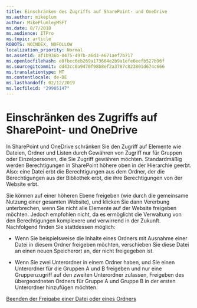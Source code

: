 ```yaml
---
title: Einschränken des Zugriffs auf SharePoint- und OneDrive
ms.author: mikeplum
author: MikePlumleyMSFT
ms.date: 8/7/2018
ms.audience: ITPro
ms.topic: article
ROBOTS: NOINDEX, NOFOLLOW
localization_priority: Normal
ms.assetid: af1b936b-0475-497b-a6d3-e671aef7b717
ms.openlocfilehash: e0fbec6eb269a173664e2b9a1efe6eefb527b96f
ms.sourcegitcommit: dd43cc0a9470f98b8ef2a3787c823801d674c666
ms.translationtype: MT
ms.contentlocale: de-DE
ms.lasthandoff: 02/12/2019
ms.locfileid: "29905147"
---
```

# <a name="restrict-access-in-sharepoint-or-onedrive"></a>Einschränken des Zugriffs auf SharePoint- und OneDrive

In SharePoint und OneDrive schränken Sie den Zugriff auf Elemente wie Dateien, Ordner und Listen durch Gewähren von Zugriff nur für Gruppen oder Einzelpersonen, die Sie Zugriff gewähren möchten. Standardmäßig werden Berechtigungen in SharePoint höhere oben in der Hierarchie geerbt. Also: eine Datei erbt die Berechtigungen aus dem Ordner, der die Berechtigungen aus der Bibliothek erbt, die ihre Berechtigungen von der Website erbt.
  
Sie können auf einer höheren Ebene freigeben (wie durch die gemeinsame Nutzung einer gesamten Website), und klicken Sie dann Vererbung unterbrechen, wenn Sie nicht alle Elemente auf der Website freigeben möchten. Jedoch empfohlen nicht, da es ermöglicht die Verwaltung von den Berechtigungen komplexere und verwirrend in der Zukunft. Nachfolgend finden Sie stattdessen möglich:
  
- Wenn Sie beispielsweise die Inhalte eines Ordners mit Ausnahme einer Datei in diesem Ordner freigeben möchten, verschieben Sie diese Datei an einen neuen Speicherort an, der nicht freigegeben ist.
    
- Wenn Sie zwei Unterordner in einem Ordner haben, und Sie einen Unterordner für die Gruppen A und B freigeben und nur eine Gruppenzugriff auf den zweiten Unterordner zulassen, Freigeben des übergeordneten Ordners für Gruppe A und Gruppe B in der ersten Unterordner hinzufügen möchten.
    
[Beenden der Freigabe einer Datei oder eines Ordners](https://go.microsoft.com/fwlink/?linkid=2008861)
  

